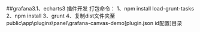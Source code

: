 ##grafana3.1、echarts3 插件开发
打包命令：
	1、npm install load-grunt-tasks
	2、npm install
	3、grunt
	4、复制dist文件夹至public\app\plugins\panel\grafana-canvas-demo[plugin.json id配置]目录